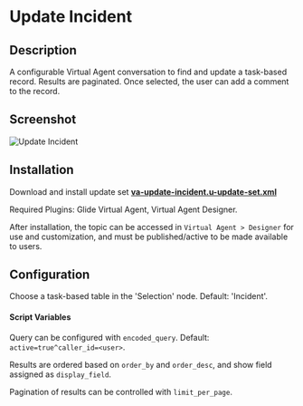 # Update Incident

## Description

A configurable Virtual Agent conversation to find and update a task-based record. Results are paginated. Once selected, the user can add a comment to the record.

## Screenshot

![Update Incident](https://raw.githubusercontent.com/platform-experience/virtual-agent-library/master/src/va-update-incident/images/va-update-incident.png)

## Installation

Download and install update set **[va-update-incident.u-update-set.xml](https://github.com/platform-experience/virtual-agent-library/blob/master/va-update-incident/va-update-incident.u-update-set.xml)**

Required Plugins: Glide Virtual Agent, Virtual Agent Designer.

After installation, the topic can be accessed in `Virtual Agent > Designer` for use and customization, and must be published/active to be made available to users.

## Configuration

Choose a task-based table in the 'Selection' node. Default: 'Incident'.

#### Script Variables

Query can be configured with `encoded_query`. Default: `active=true^caller_id=<user>`.

Results are ordered based on `order_by` and `order_desc`, and show field assigned as `display_field`.

Pagination of results can be controlled with `limit_per_page`.